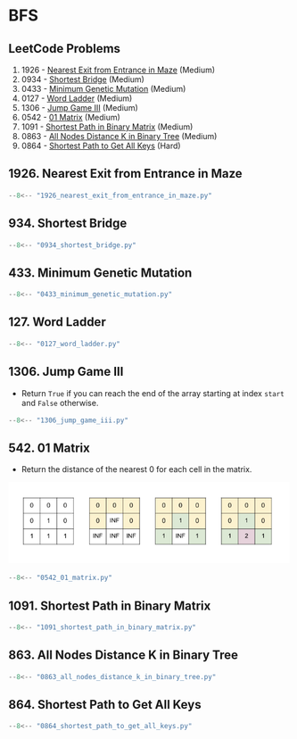 # BFS

## LeetCode Problems

1. 1926 - [Nearest Exit from Entrance in Maze](https://leetcode.com/problems/nearest-exit-from-entrance-in-maze/) (Medium)
2. 0934 - [Shortest Bridge](https://leetcode.com/problems/shortest-bridge/) (Medium)
3. 0433 - [Minimum Genetic Mutation](https://leetcode.com/problems/minimum-genetic-mutation/) (Medium)
4. 0127 - [Word Ladder](https://leetcode.com/problems/word-ladder/) (Medium)
5. 1306 - [Jump Game III](https://leetcode.com/problems/jump-game-iii/) (Medium)
6. 0542 - [01 Matrix](https://leetcode.com/problems/01-matrix/) (Medium)
7. 1091 - [Shortest Path in Binary Matrix](https://leetcode.com/problems/shortest-path-in-binary-matrix/) (Medium)
8. 0863 - [All Nodes Distance K in Binary Tree](https://leetcode.com/problems/all-nodes-distance-k-in-binary-tree/) (Medium)
9. 0864 - [Shortest Path to Get All Keys](https://leetcode.com/problems/shortest-path-to-get-all-keys/) (Hard)

## 1926. Nearest Exit from Entrance in Maze

```python
--8<-- "1926_nearest_exit_from_entrance_in_maze.py"
```

## 934. Shortest Bridge

```python
--8<-- "0934_shortest_bridge.py"
```

## 433. Minimum Genetic Mutation

```python
--8<-- "0433_minimum_genetic_mutation.py"
```

## 127. Word Ladder

```python
--8<-- "0127_word_ladder.py"
```

## 1306. Jump Game III

- Return `True` if you can reach the end of the array starting at index `start` and `False` otherwise.

```python
--8<-- "1306_jump_game_iii.py"
```

## 542. 01 Matrix

- Return the distance of the nearest 0 for each cell in the matrix.

![0542](../imgs/0542.jpg)

```python
--8<-- "0542_01_matrix.py"
```

## 1091. Shortest Path in Binary Matrix

```python
--8<-- "1091_shortest_path_in_binary_matrix.py"
```

## 863. All Nodes Distance K in Binary Tree

```python
--8<-- "0863_all_nodes_distance_k_in_binary_tree.py"
```

## 864. Shortest Path to Get All Keys

```python
--8<-- "0864_shortest_path_to_get_all_keys.py"
```
